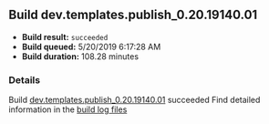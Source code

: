 ## Build dev.templates.publish_0.20.19140.01
- **Build result:** `succeeded`
- **Build queued:** 5/20/2019 6:17:28 AM
- **Build duration:** 108.28 minutes
### Details
Build [dev.templates.publish_0.20.19140.01](https://winappstudio.visualstudio.com/web/build.aspx?pcguid=a4ef43be-68ce-4195-a619-079b4d9834c2&builduri=vstfs%3a%2f%2f%2fBuild%2fBuild%2f28001) succeeded
Find detailed information in the [build log files](https://uwpctdiags.blob.core.windows.net/buildlogs/dev.templates.publish_0.20.19140.01_logs.zip)
